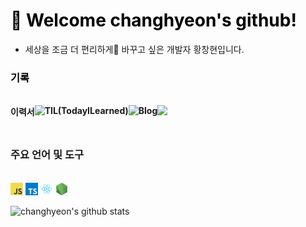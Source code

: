 <h1 style="color:black"> 👋 Welcome changhyeon's github! </h2>

* 세상을 조금 더 편리하게🦋 바꾸고 싶은 개발자 황창현입니다.

<h3 style="color:black;"> 기록 </h3>
<br>
<div style="display:flex; flex-direction:row;">
    <div style="margin-bottom:6px;"><b>이력서</b></div>
    <a href="https://changhyeonh.notion.site/f8fc14d0202e4fbb89683a14e2b83efb">
        <img src="https://img.shields.io/badge/Notion-FFFFFF?style=for-the-badge&logo=Notion&logoColor=black"> 
    </a>
    <div style="margin-bottom:6px;"><b>TIL(TodayILearned)</b></div>
        <a href="https://changhyeonh.notion.site/Study-Record-565bf559bda0470c8a7cac24bb032d0a">
        <img src="https://img.shields.io/badge/Notion-FFFFFF?style=for-the-badge&logo=Notion&logoColor=black"> 
    </a>
    <div style="margin-bottom:6px;"><b>Blog</b></div>
    <a href="https://changhyeon-h.tistory.com/">
        <img src="https://img.shields.io/badge/Tistory-FF6633?style=for-the-badge&logo=Tistory&logoColor=white"> 
    </a>
</div><br>





<h3>주요 언어 및 도구</h3>
<br>
<code><img height="20" src="https://raw.githubusercontent.com/github/explore/80688e429a7d4ef2fca1e82350fe8e3517d3494d/topics/javascript/javascript.png"></code>
<code><img height="20" src="https://raw.githubusercontent.com/github/explore/80688e429a7d4ef2fca1e82350fe8e3517d3494d/topics/typescript/typescript.png"></code>
<code><img height="20" src="https://raw.githubusercontent.com/github/explore/80688e429a7d4ef2fca1e82350fe8e3517d3494d/topics/react/react.png"></code>
<code><img height="20" src="https://raw.githubusercontent.com/github/explore/5c058a388828bb5fde0bcafd4bc867b5bb3f26f3/topics/nodejs/nodejs.png"></code>



![changhyeon's github stats](https://github-readme-stats.vercel.app/api?username=Hchanghyeon&show_icons=true)
